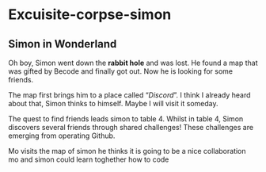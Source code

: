 # Excuisite-corpse-simon
## Simon in Wonderland
Oh boy, Simon went down the **rabbit hole** and was lost.
He found a map that was gifted by Becode and finally got out.
Now he is looking for some friends.

The map first brings him to a place called “_Discord_”.
I think I already heard about that, Simon thinks to himself.
Maybe I will visit it someday.


The quest to find friends leads simon to table 4. 
Whilst in table 4, Simon discovers several friends through shared challenges!
These challenges are emerging from operating Github.

Mo visits the map of simon
he thinks it is going to be a nice collaboration 
mo and simon could learn toghether how to code 



